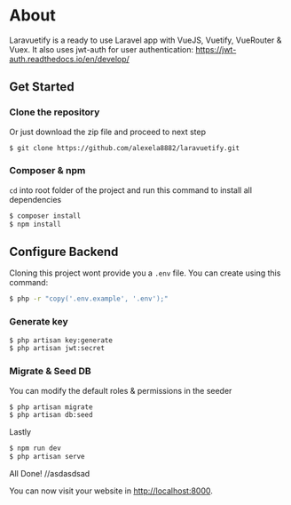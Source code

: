 # About

Laravuetify is a ready to use Laravel app with VueJS, Vuetify, VueRouter & Vuex. It also uses jwt-auth for user authentication: https://jwt-auth.readthedocs.io/en/develop/

## Get Started

### Clone the repository

Or just download the zip file and proceed to next step

```sh
$ git clone https://github.com/alexela8882/laravuetify.git
```

### Composer & npm

`cd` into root folder of the project and run this command to install all dependencies

```sh
$ composer install
$ npm install
```

## Configure Backend

Cloning this project wont provide you a `.env` file. You can create using this command:

```sh
$ php -r "copy('.env.example', '.env');"
```

### Generate key

```sh
$ php artisan key:generate
$ php artisan jwt:secret
```

### Migrate & Seed DB

You can modify the default roles & permissions in the seeder

```sh
$ php artisan migrate
$ php artisan db:seed
```

Lastly

```sh
$ npm run dev
$ php artisan serve
```

All Done!
//asdasdsad

You can now visit your website in [http://localhost:8000](http://localhost:8000).